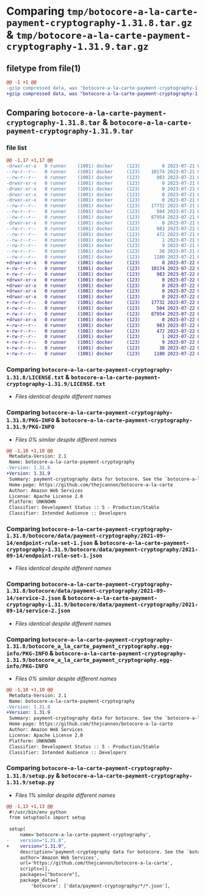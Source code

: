 # Comparing `tmp/botocore-a-la-carte-payment-cryptography-1.31.8.tar.gz` & `tmp/botocore-a-la-carte-payment-cryptography-1.31.9.tar.gz`

## filetype from file(1)

```diff
@@ -1 +1 @@
-gzip compressed data, was "botocore-a-la-carte-payment-cryptography-1.31.8.tar", last modified: Fri Jul 21 01:21:42 2023, max compression
+gzip compressed data, was "botocore-a-la-carte-payment-cryptography-1.31.9.tar", last modified: Sat Jul 22 01:20:44 2023, max compression
```

## Comparing `botocore-a-la-carte-payment-cryptography-1.31.8.tar` & `botocore-a-la-carte-payment-cryptography-1.31.9.tar`

### file list

```diff
@@ -1,17 +1,17 @@
-drwxr-xr-x   0 runner    (1001) docker     (123)        0 2023-07-21 01:21:42.443313 botocore-a-la-carte-payment-cryptography-1.31.8/
--rw-r--r--   0 runner    (1001) docker     (123)    10174 2023-07-21 01:21:42.000000 botocore-a-la-carte-payment-cryptography-1.31.8/LICENSE.txt
--rw-r--r--   0 runner    (1001) docker     (123)      983 2023-07-21 01:21:42.443313 botocore-a-la-carte-payment-cryptography-1.31.8/PKG-INFO
-drwxr-xr-x   0 runner    (1001) docker     (123)        0 2023-07-21 01:21:42.443313 botocore-a-la-carte-payment-cryptography-1.31.8/botocore/
-drwxr-xr-x   0 runner    (1001) docker     (123)        0 2023-07-21 01:21:42.443313 botocore-a-la-carte-payment-cryptography-1.31.8/botocore/data/
-drwxr-xr-x   0 runner    (1001) docker     (123)        0 2023-07-21 01:21:42.443313 botocore-a-la-carte-payment-cryptography-1.31.8/botocore/data/payment-cryptography/
-drwxr-xr-x   0 runner    (1001) docker     (123)        0 2023-07-21 01:21:42.443313 botocore-a-la-carte-payment-cryptography-1.31.8/botocore/data/payment-cryptography/2021-09-14/
--rw-r--r--   0 runner    (1001) docker     (123)    17732 2023-07-21 01:21:06.000000 botocore-a-la-carte-payment-cryptography-1.31.8/botocore/data/payment-cryptography/2021-09-14/endpoint-rule-set-1.json
--rw-r--r--   0 runner    (1001) docker     (123)      504 2023-07-21 01:21:06.000000 botocore-a-la-carte-payment-cryptography-1.31.8/botocore/data/payment-cryptography/2021-09-14/paginators-1.json
--rw-r--r--   0 runner    (1001) docker     (123)    87954 2023-07-21 01:21:06.000000 botocore-a-la-carte-payment-cryptography-1.31.8/botocore/data/payment-cryptography/2021-09-14/service-2.json
-drwxr-xr-x   0 runner    (1001) docker     (123)        0 2023-07-21 01:21:42.443313 botocore-a-la-carte-payment-cryptography-1.31.8/botocore_a_la_carte_payment_cryptography.egg-info/
--rw-r--r--   0 runner    (1001) docker     (123)      983 2023-07-21 01:21:42.000000 botocore-a-la-carte-payment-cryptography-1.31.8/botocore_a_la_carte_payment_cryptography.egg-info/PKG-INFO
--rw-r--r--   0 runner    (1001) docker     (123)      472 2023-07-21 01:21:42.000000 botocore-a-la-carte-payment-cryptography-1.31.8/botocore_a_la_carte_payment_cryptography.egg-info/SOURCES.txt
--rw-r--r--   0 runner    (1001) docker     (123)        1 2023-07-21 01:21:42.000000 botocore-a-la-carte-payment-cryptography-1.31.8/botocore_a_la_carte_payment_cryptography.egg-info/dependency_links.txt
--rw-r--r--   0 runner    (1001) docker     (123)        9 2023-07-21 01:21:42.000000 botocore-a-la-carte-payment-cryptography-1.31.8/botocore_a_la_carte_payment_cryptography.egg-info/top_level.txt
--rw-r--r--   0 runner    (1001) docker     (123)       38 2023-07-21 01:21:42.443313 botocore-a-la-carte-payment-cryptography-1.31.8/setup.cfg
--rw-r--r--   0 runner    (1001) docker     (123)     1180 2023-07-21 01:21:42.000000 botocore-a-la-carte-payment-cryptography-1.31.8/setup.py
+drwxr-xr-x   0 runner    (1001) docker     (123)        0 2023-07-22 01:20:44.101213 botocore-a-la-carte-payment-cryptography-1.31.9/
+-rw-r--r--   0 runner    (1001) docker     (123)    10174 2023-07-22 01:20:43.000000 botocore-a-la-carte-payment-cryptography-1.31.9/LICENSE.txt
+-rw-r--r--   0 runner    (1001) docker     (123)      983 2023-07-22 01:20:44.101213 botocore-a-la-carte-payment-cryptography-1.31.9/PKG-INFO
+drwxr-xr-x   0 runner    (1001) docker     (123)        0 2023-07-22 01:20:44.101213 botocore-a-la-carte-payment-cryptography-1.31.9/botocore/
+drwxr-xr-x   0 runner    (1001) docker     (123)        0 2023-07-22 01:20:44.101213 botocore-a-la-carte-payment-cryptography-1.31.9/botocore/data/
+drwxr-xr-x   0 runner    (1001) docker     (123)        0 2023-07-22 01:20:44.101213 botocore-a-la-carte-payment-cryptography-1.31.9/botocore/data/payment-cryptography/
+drwxr-xr-x   0 runner    (1001) docker     (123)        0 2023-07-22 01:20:44.101213 botocore-a-la-carte-payment-cryptography-1.31.9/botocore/data/payment-cryptography/2021-09-14/
+-rw-r--r--   0 runner    (1001) docker     (123)    17732 2023-07-22 01:20:09.000000 botocore-a-la-carte-payment-cryptography-1.31.9/botocore/data/payment-cryptography/2021-09-14/endpoint-rule-set-1.json
+-rw-r--r--   0 runner    (1001) docker     (123)      504 2023-07-22 01:20:09.000000 botocore-a-la-carte-payment-cryptography-1.31.9/botocore/data/payment-cryptography/2021-09-14/paginators-1.json
+-rw-r--r--   0 runner    (1001) docker     (123)    87954 2023-07-22 01:20:09.000000 botocore-a-la-carte-payment-cryptography-1.31.9/botocore/data/payment-cryptography/2021-09-14/service-2.json
+drwxr-xr-x   0 runner    (1001) docker     (123)        0 2023-07-22 01:20:44.101213 botocore-a-la-carte-payment-cryptography-1.31.9/botocore_a_la_carte_payment_cryptography.egg-info/
+-rw-r--r--   0 runner    (1001) docker     (123)      983 2023-07-22 01:20:44.000000 botocore-a-la-carte-payment-cryptography-1.31.9/botocore_a_la_carte_payment_cryptography.egg-info/PKG-INFO
+-rw-r--r--   0 runner    (1001) docker     (123)      472 2023-07-22 01:20:44.000000 botocore-a-la-carte-payment-cryptography-1.31.9/botocore_a_la_carte_payment_cryptography.egg-info/SOURCES.txt
+-rw-r--r--   0 runner    (1001) docker     (123)        1 2023-07-22 01:20:44.000000 botocore-a-la-carte-payment-cryptography-1.31.9/botocore_a_la_carte_payment_cryptography.egg-info/dependency_links.txt
+-rw-r--r--   0 runner    (1001) docker     (123)        9 2023-07-22 01:20:44.000000 botocore-a-la-carte-payment-cryptography-1.31.9/botocore_a_la_carte_payment_cryptography.egg-info/top_level.txt
+-rw-r--r--   0 runner    (1001) docker     (123)       38 2023-07-22 01:20:44.101213 botocore-a-la-carte-payment-cryptography-1.31.9/setup.cfg
+-rw-r--r--   0 runner    (1001) docker     (123)     1180 2023-07-22 01:20:43.000000 botocore-a-la-carte-payment-cryptography-1.31.9/setup.py
```

### Comparing `botocore-a-la-carte-payment-cryptography-1.31.8/LICENSE.txt` & `botocore-a-la-carte-payment-cryptography-1.31.9/LICENSE.txt`

 * *Files identical despite different names*

### Comparing `botocore-a-la-carte-payment-cryptography-1.31.8/PKG-INFO` & `botocore-a-la-carte-payment-cryptography-1.31.9/PKG-INFO`

 * *Files 0% similar despite different names*

```diff
@@ -1,10 +1,10 @@
 Metadata-Version: 2.1
 Name: botocore-a-la-carte-payment-cryptography
-Version: 1.31.8
+Version: 1.31.9
 Summary: payment-cryptography data for botocore. See the `botocore-a-la-carte` package for more info.
 Home-page: https://github.com/thejcannon/botocore-a-la-carte
 Author: Amazon Web Services
 License: Apache License 2.0
 Platform: UNKNOWN
 Classifier: Development Status :: 5 - Production/Stable
 Classifier: Intended Audience :: Developers
```

### Comparing `botocore-a-la-carte-payment-cryptography-1.31.8/botocore/data/payment-cryptography/2021-09-14/endpoint-rule-set-1.json` & `botocore-a-la-carte-payment-cryptography-1.31.9/botocore/data/payment-cryptography/2021-09-14/endpoint-rule-set-1.json`

 * *Files identical despite different names*

### Comparing `botocore-a-la-carte-payment-cryptography-1.31.8/botocore/data/payment-cryptography/2021-09-14/service-2.json` & `botocore-a-la-carte-payment-cryptography-1.31.9/botocore/data/payment-cryptography/2021-09-14/service-2.json`

 * *Files identical despite different names*

### Comparing `botocore-a-la-carte-payment-cryptography-1.31.8/botocore_a_la_carte_payment_cryptography.egg-info/PKG-INFO` & `botocore-a-la-carte-payment-cryptography-1.31.9/botocore_a_la_carte_payment_cryptography.egg-info/PKG-INFO`

 * *Files 0% similar despite different names*

```diff
@@ -1,10 +1,10 @@
 Metadata-Version: 2.1
 Name: botocore-a-la-carte-payment-cryptography
-Version: 1.31.8
+Version: 1.31.9
 Summary: payment-cryptography data for botocore. See the `botocore-a-la-carte` package for more info.
 Home-page: https://github.com/thejcannon/botocore-a-la-carte
 Author: Amazon Web Services
 License: Apache License 2.0
 Platform: UNKNOWN
 Classifier: Development Status :: 5 - Production/Stable
 Classifier: Intended Audience :: Developers
```

### Comparing `botocore-a-la-carte-payment-cryptography-1.31.8/setup.py` & `botocore-a-la-carte-payment-cryptography-1.31.9/setup.py`

 * *Files 1% similar despite different names*

```diff
@@ -1,13 +1,13 @@
 #!/usr/bin/env python
 from setuptools import setup
 
 setup(
     name='botocore-a-la-carte-payment-cryptography',
-    version="1.31.8",
+    version="1.31.9",
     description='payment-cryptography data for botocore. See the `botocore-a-la-carte` package for more info.',
     author='Amazon Web Services',
     url='https://github.com/thejcannon/botocore-a-la-carte',
     scripts=[],
     packages=["botocore"],
     package_data={
         'botocore': ['data/payment-cryptography/*/*.json'],
```

